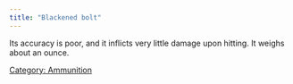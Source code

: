 ```yaml
---
title: "Blackened bolt"
---
```


Its accuracy is poor, and it inflicts very little damage upon hitting.
It weighs about an ounce.

[Category: Ammunition](Category:_Ammunition "wikilink")